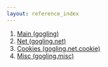 ```yaml
---
layout: reference_index
---
```

1. [Main (gogling)](/gogling/reference/main.html "Main")
2. [Net (gogling.net)](/gogling/reference/net.html "Net")
3. [Cookies (gogling.net.cookie)](/gogling/reference/net.cookie.html "Cookies")
4. [Misc (gogling.misc)](/gogling/reference/misc.html "Misc")
